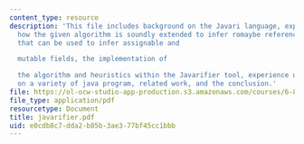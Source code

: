 ```yaml
---
content_type: resource
description: 'This file includes background on the Javari language, explains the algorithm,
  how the given algorithm is soundly extended to infer romaybe references, heuristics
  that can be used to infer assignable and

  mutable fields, the implementation of

  the algorithm and heuristics within the Javarifier tool, experience using Javarifier
  on a variety of java program, related work, and the conclusion.'
file: https://ol-ocw-studio-app-production.s3.amazonaws.com/courses/6-883-program-analysis-fall-2005/e0cdb8c7dda2b85b3ae377bf45cc1bbb_javarifier.pdf
file_type: application/pdf
resourcetype: Document
title: javarifier.pdf
uid: e0cdb8c7-dda2-b85b-3ae3-77bf45cc1bbb
---
```

